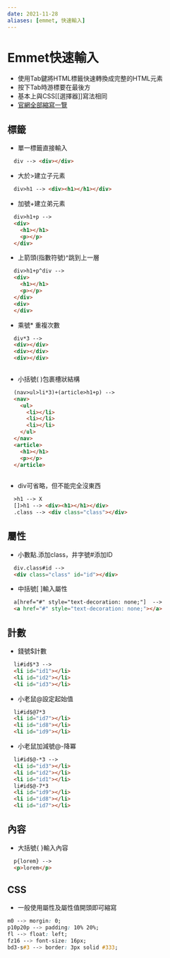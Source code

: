 ```yaml
---
date: 2021-11-28
aliases: [emmet, 快速輸入]
---
```

# Emmet快速輸入
- 使用Tab鍵將HTML標籤快速轉換成完整的HTML元素
- 按下Tab時游標要在最後方
- 基本上與CSS[[選擇器]]寫法相同
- [官網全部縮寫一覽](https://docs.emmet.io/cheat-sheet/)
## 標籤
- 單一標籤直接輸入
``` html
  div --> <div></div>
```
- 大於>建立子元素
```html
  div>h1 --> <div><h1></h1></div>
```
- 加號+建立弟元素
```html
  div>h1+p -->
  <div>
    <h1></h1>
    <p></p>
  </div>
```
- 上箭頭(指數符號)^跳到上一層
```html
  div>h1+p^div -->
  <div>
    <h1></h1>
    <p></p>
  </div>
  <div>
  </div>
```
- 乘號* 重複次數
```html
  div*3 -->
  <div></div>
  <div></div>
  <div></div>
  
```
- 小括號( )包裹槽狀結構
```html
  (nav>ul>li*3)+(article>h1+p) --> 
  <nav>
    <ul>
      <li></li>
      <li></li>
      <li></li>
    </ul>
  </nav>
  <article>
    <h1></h1>
    <p></p>
  </article>
      
```
- div可省略，但不能完全沒東西
```html
  >h1 --> X
  []>h1 --> <div><h1></h1></div>
  .class --> <div class="class"></div>
```
## 屬性
- 小數點.添加class，井字號#添加ID
```html
  div.class#id -->
  <div class="class" id="id"></div>
```
- 中括號[ ]輸入屬性
```html
  a[href="#" style="text-decoration: none;"]  -->
  <a href="#" style="text-decoration: none;"></a>
```
## 計數
- 錢號$計數
```html
  li#id$*3 --> 
  <li id="id1"></li>
  <li id="id2"></li>
  <li id="id3"></li>
```
- 小老鼠@設定起始值
```html
  li#id$@7*3
  <li id="id7"></li>
  <li id="id8"></li>
  <li id="id9"></li>
```
- 小老鼠加減號@-降冪
```html
  li#id$@-*3 --> 
  <li id="id3"></li>
  <li id="id2"></li>
  <li id="id1"></li>
  li#id$@-7*3
  <li id="id9"></li>
  <li id="id8"></li>
  <li id="id7"></li>
```
## 內容
- 大括號{ }輸入內容
```html
  p{lorem} -->
  <p>lorem</p>
```
## CSS
- 一般使用屬性及屬性值開頭即可縮寫
```css
m0 --> morgin: 0;
p10p20p --> padding: 10% 20%;
fl --> float: left;
fz16 --> font-size: 16px;
bd3-s#3 --> border: 3px solid #333;
```
